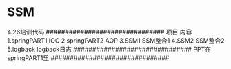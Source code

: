 # SSM
4.26培训代码
###############################
项目              内容
1.springPART1     IOC
2.springPART2     AOP
3.SSM1            SSM整合1
4.SSM2            SSM整合2
5.logback         logback日志
###############################
PPT在springPART1里
###############################

